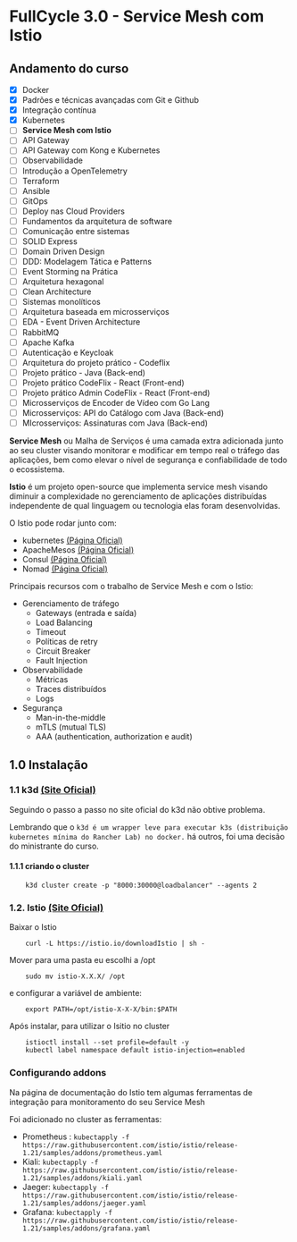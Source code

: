 # FullCycle 3.0 - Service Mesh com Istio

## Andamento do curso

- [x] Docker
- [x] Padrões e técnicas avançadas com Git e Github
- [x] Integração contínua
- [x] Kubernetes
- [ ] **Service Mesh com Istio**
- [ ] API Gateway
- [ ] API Gateway com Kong e Kubernetes
- [ ] Observabilidade
- [ ] Introdução a OpenTelemetry
- [ ] Terraform
- [ ] Ansible
- [ ] GitOps
- [ ] Deploy nas Cloud Providers
- [ ] Fundamentos da arquitetura de software
- [ ] Comunicação entre sistemas
- [ ] SOLID Express
- [ ] Domain Driven Design
- [ ] DDD: Modelagem Tática e Patterns
- [ ] Event Storming na Prática
- [ ] Arquitetura hexagonal
- [ ] Clean Architecture
- [ ] Sistemas monolíticos
- [ ] Arquitetura baseada em microsserviços
- [ ] EDA - Event Driven Architecture
- [ ] RabbitMQ
- [ ] Apache Kafka
- [ ] Autenticação e Keycloak
- [ ] Arquitetura do projeto prático - Codeflix
- [ ] Projeto prático - Java (Back-end)
- [ ] Projeto prático CodeFlix - React (Front-end)
- [ ] Projeto prático Admin CodeFlix - React (Front-end)
- [ ] Microsserviços de Encoder de Vídeo com Go Lang
- [ ] Microsserviços: API do Catálogo com Java (Back-end)
- [ ] MIcrosserviços: Assinaturas com Java (Back-end)

**Service Mesh** ou Malha de Serviços é uma camada extra adicionada junto ao seu cluster visando monitorar e modificar em tempo real o tráfego das aplicações, bem como elevar o nível de segurança e confiabilidade de todo o ecossistema.

**Istio** é um projeto open-source que implementa service mesh visando diminuir a complexidade no gerenciamento de aplicações distribuídas independente de qual linguagem ou tecnologia elas foram desenvolvidas.

O Istio pode rodar junto com:
- kubernetes [(Página Oficial)](https://kubernetes.io/)
- ApacheMesos [(Página Oficial)](https://mesos.apache.org/)
- Consul [(Página Oficial)](https://www.consul.io/)
- Nomad [(Página Oficial)](https://www.nomadproject.io/)

Principais recursos com o trabalho de Service Mesh e com o Istio:
- Gerenciamento de tráfego
    - Gateways (entrada e saída)
    - Load Balancing
    - Timeout
    - Políticas de retry
    - Circuit Breaker
    - Fault Injection
- Observabilidade
    - Métricas
    - Traces distribuídos
    - Logs
- Segurança
    - Man-in-the-middle
    - mTLS (mutual TLS)
    - AAA (authentication, authorization e audit)

## 1.0 Instalação

### 1.1 k3d [(Site Oficial)](https://k3d.io/v5.6.3/)

Seguindo o passo a passo no site oficial do k3d não obtive problema.

Lembrando que o `k3d é um wrapper leve para executar k3s (distribuição kubernetes mínima do Rancher Lab) no docker.` há outros, foi uma decisão do ministrante do curso.

#### 1.1.1 criando o cluster

```shell
    k3d cluster create -p "8000:30000@loadbalancer" --agents 2
```

### 1.2. Istio [(Site Oficial)](https://istio.io/)

Baixar o Istio

```shell    
    curl -L https://istio.io/downloadIstio | sh -
```

Mover para uma pasta eu escolhi a /opt

```shell
    sudo mv istio-X.X.X/ /opt
```

e configurar a variável de ambiente:

```shell
    export PATH=/opt/istio-X-X-X/bin:$PATH
```

Após instalar, para utilizar o Isitio no cluster


```shell
    istioctl install --set profile=default -y
    kubectl label namespace default istio-injection=enabled
```


### Configurando addons


Na página de documentação do Istio tem algumas ferramentas de integração para monitoramento do seu Service Mesh

Foi adicionado no cluster as ferramentas:

- Prometheus : `kubectapply -f https://raw.githubusercontent.com/istio/istio/release-1.21/samples/addons/prometheus.yaml`
- Kiali: `kubectapply -f https://raw.githubusercontent.com/istio/istio/release-1.21/samples/addons/kiali.yaml`
- Jaeger: `kubectapply -f https://raw.githubusercontent.com/istio/istio/release-1.21/samples/addons/jaeger.yaml`
- Grafana: `kubectapply -f https://raw.githubusercontent.com/istio/istio/release-1.21/samples/addons/grafana.yaml`



